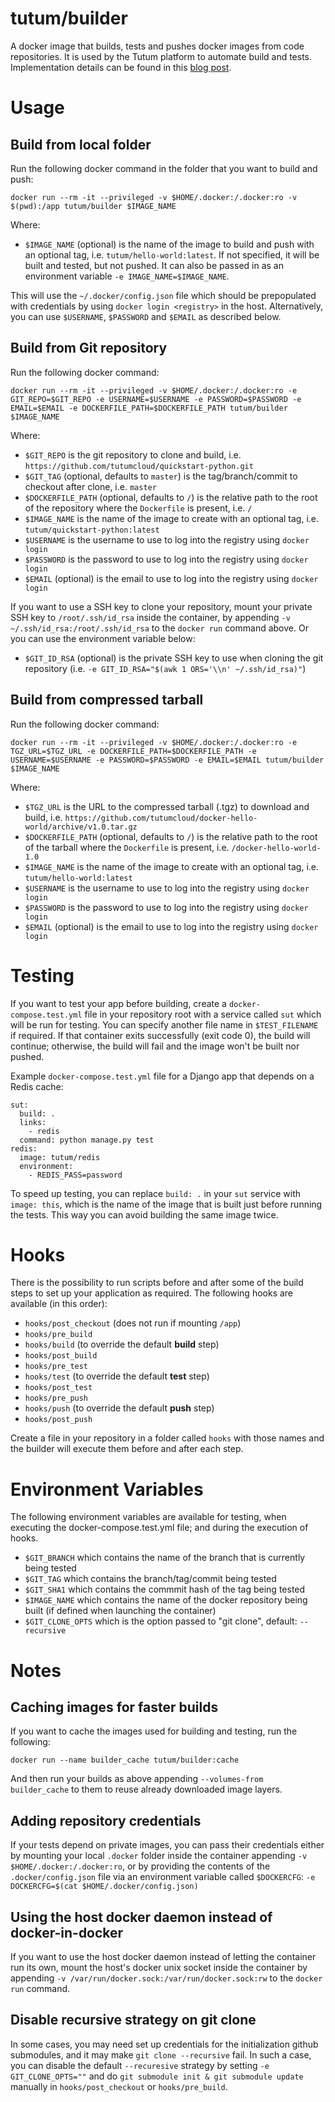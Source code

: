 tutum/builder
=============

A docker image that builds, tests and pushes docker images from code repositories.
It is used by the Tutum platform to automate build and tests. Implementation details can be found in this [blog post](http://blog.tutum.co/2015/07/21/cicd-the-docker-way/).


# Usage

## Build from local folder

Run the following docker command in the folder that you want to build and push:

	docker run --rm -it --privileged -v $HOME/.docker:/.docker:ro -v $(pwd):/app tutum/builder $IMAGE_NAME

Where:

* `$IMAGE_NAME` (optional) is the name of the image to build and push with an optional tag, i.e. `tutum/hello-world:latest`. If not specified, it will be built and tested, but not pushed. It can also be passed in as an environment variable `-e IMAGE_NAME=$IMAGE_NAME`.

This will use the `~/.docker/config.json` file which should be prepopulated with credentials by using `docker login <registry>` in the host. Alternatively, you can use `$USERNAME`, `$PASSWORD` and `$EMAIL` as described below.


## Build from Git repository

Run the following docker command:

	docker run --rm -it --privileged -v $HOME/.docker:/.docker:ro -e GIT_REPO=$GIT_REPO -e USERNAME=$USERNAME -e PASSWORD=$PASSWORD -e EMAIL=$EMAIL -e DOCKERFILE_PATH=$DOCKERFILE_PATH tutum/builder $IMAGE_NAME

Where:

* `$GIT_REPO` is the git repository to clone and build, i.e. `https://github.com/tutumcloud/quickstart-python.git`
* `$GIT_TAG` (optional, defaults to `master`) is the tag/branch/commit to checkout after clone, i.e. `master`
* `$DOCKERFILE_PATH` (optional, defaults to `/`) is the relative path to the root of the repository where the `Dockerfile` is present, i.e. `/`
* `$IMAGE_NAME` is the name of the image to create with an optional tag, i.e. `tutum/quickstart-python:latest`
* `$USERNAME` is the username to use to log into the registry using `docker login`
* `$PASSWORD` is the password to use to log into the registry using `docker login`
* `$EMAIL` (optional) is the email to use to log into the registry using `docker login`

If you want to use a SSH key to clone your repository, mount your private SSH key to `/root/.ssh/id_rsa` inside the container, by appending `-v ~/.ssh/id_rsa:/root/.ssh/id_rsa` to the `docker run` command above. Or you can use the environment variable below:
* `$GIT_ID_RSA` (optional) is the private SSH key to use when cloning the git repository (i.e. `-e GIT_ID_RSA="$(awk 1 ORS='\\n' ~/.ssh/id_rsa)"`)


## Build from compressed tarball

Run the following docker command:

	docker run --rm -it --privileged -v $HOME/.docker:/.docker:ro -e TGZ_URL=$TGZ_URL -e DOCKERFILE_PATH=$DOCKERFILE_PATH -e USERNAME=$USERNAME -e PASSWORD=$PASSWORD -e EMAIL=$EMAIL tutum/builder $IMAGE_NAME

Where:

* `$TGZ_URL` is the URL to the compressed tarball (.tgz) to download and build, i.e. `https://github.com/tutumcloud/docker-hello-world/archive/v1.0.tar.gz`
* `$DOCKERFILE_PATH` (optional, defaults to `/`) is the relative path to the root of the tarball where the `Dockerfile` is present, i.e. `/docker-hello-world-1.0`
* `$IMAGE_NAME` is the name of the image to create with an optional tag, i.e. `tutum/hello-world:latest`
* `$USERNAME` is the username to use to log into the registry using `docker login`
* `$PASSWORD` is the password to use to log into the registry using `docker login`
* `$EMAIL` (optional) is the email to use to log into the registry using `docker login`


# Testing

If you want to test your app before building, create a `docker-compose.test.yml` file in your repository root with a service called `sut` which will be run for testing. You can specify another file name in `$TEST_FILENAME` if required. If that container exits successfully (exit code 0), the build will continue; otherwise, the build will fail and the image won't be built nor pushed.

Example `docker-compose.test.yml` file for a Django app that depends on a Redis cache:

	sut:
	  build: .
	  links:
	    - redis
	  command: python manage.py test
	redis:
	  image: tutum/redis
	  environment:
	    - REDIS_PASS=password

To speed up testing, you can replace `build: .` in your `sut` service with `image: this`, which is the name of the image that is built just before running the tests. This way you can avoid building the same image twice.


# Hooks

There is the possibility to run scripts before and after some of the build steps to set up your application as required. The following hooks are available (in this order):

* `hooks/post_checkout` (does not run if mounting `/app`)
* `hooks/pre_build`
* `hooks/build` (to override the default **build** step)
* `hooks/post_build`
* `hooks/pre_test`
* `hooks/test` (to override the default **test** step)
* `hooks/post_test`
* `hooks/pre_push`
* `hooks/push` (to override the default **push** step)
* `hooks/post_push`

Create a file in your repository in a folder called `hooks` with those names and the builder will execute them before and after each step.

# Environment Variables

The following environment variables are available for testing, when executing the docker-compose.test.yml file; and during the execution of hooks.

* `$GIT_BRANCH` which contains the name of the branch that is currently being tested
* `$GIT_TAG` which contains the branch/tag/commit being tested
* `$GIT_SHA1` which contains the commmit hash of the tag being tested
* `$IMAGE_NAME` which contains the name of the docker repository being built (if defined when launching the container)
* `$GIT_CLONE_OPTS` which is the option passed to "git clone", default: `--recursive`


# Notes

## Caching images for faster builds

If you want to cache the images used for building and testing, run the following:

	docker run --name builder_cache tutum/builder:cache

And then run your builds as above appending `--volumes-from builder_cache` to them to reuse already downloaded image layers.

## Adding repository credentials

If your tests depend on private images, you can pass their credentials either by mounting your local `.docker` folder inside the container appending `-v $HOME/.docker:/.docker:ro`, or by providing the contents of the `.docker/config.json` file via an environment variable called `$DOCKERCFG`: `-e DOCKERCFG=$(cat $HOME/.docker/config.json)`

## Using the host docker daemon instead of docker-in-docker

If you want to use the host docker daemon instead of letting the container run its own, mount the host's docker unix socket inside the container by appending `-v /var/run/docker.sock:/var/run/docker.sock:rw` to the `docker run` command.

## Disable recursive strategy on git clone

In some cases, you may need set up credentials for the initialization github submodules, and it may make `git clone --recursive` fail. In such a case, you can disable the default `--recuresive` strategy by setting `-e GIT_CLONE_OPTS=""` and do `git submodule init & git submodule update` manually in `hooks/post_checkout` or `hooks/pre_build`.
